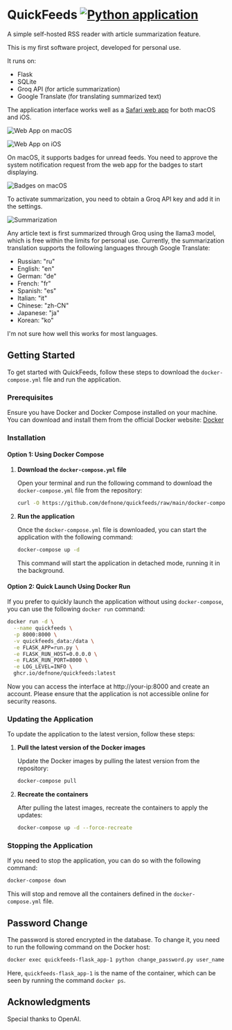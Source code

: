 # QuickFeeds [![Python application](https://github.com/defnone/quickfeeds/actions/workflows/python-app.yml/badge.svg)](https://github.com/defnone/quickfeeds/actions/workflows/python-app.yml)
A simple self-hosted RSS reader with article summarization feature.

This is my first software project, developed for personal use.

It runs on:
- Flask
- SQLite
- Groq API (for article summarization)
- Google Translate (for translating summarized text)

The application interface works well as a [Safari web app](https://support.apple.com/en-kw/guide/safari/ibrw9e991864/mac) for both macOS and iOS.

![Web App on macOS](./assets/screen1.png)

![Web App on iOS](./assets/screen4.png)

On macOS, it supports badges for unread feeds. You need to approve the system notification request from the web app for the badges to start displaying.

![Badges on macOS](./assets/screen2.png)

To activate summarization, you need to obtain a Groq API key and add it in the settings.

![Summarization](./assets/screen3.gif)

Any article text is first summarized through Groq using the llama3 model, which is free within the limits for personal use. Currently, the summarization translation supports the following languages through Google Translate:

- Russian: "ru"
- English: "en"
- German: "de"
- French: "fr"
- Spanish: "es"
- Italian: "it"
- Chinese: "zh-CN"
- Japanese: "ja"
- Korean: "ko"

I'm not sure how well this works for most languages.

## Getting Started

To get started with QuickFeeds, follow these steps to download the `docker-compose.yml` file and run the application.

### Prerequisites

Ensure you have Docker and Docker Compose installed on your machine. You can download and install them from the official Docker website: [Docker](https://www.docker.com/)

### Installation

#### Option 1: Using Docker Compose

1. **Download the `docker-compose.yml` file**

   Open your terminal and run the following command to download the `docker-compose.yml` file from the repository:

   ```bash
   curl -O https://github.com/defnone/quickfeeds/raw/main/docker-compose.yml
   ```

2. **Run the application**

   Once the `docker-compose.yml` file is downloaded, you can start the application with the following command:

   ```bash
   docker-compose up -d
   ```

   This command will start the application in detached mode, running it in the background.

#### Option 2: Quick Launch Using Docker Run

If you prefer to quickly launch the application without using `docker-compose`, you can use the following `docker run` command:

```bash
docker run -d \
  --name quickfeeds \
  -p 8000:8000 \
  -v quickfeeds_data:/data \
  -e FLASK_APP=run.py \
  -e FLASK_RUN_HOST=0.0.0.0 \
  -e FLASK_RUN_PORT=8000 \
  -e LOG_LEVEL=INFO \
  ghcr.io/defnone/quickfeeds:latest
```

Now you can access the interface at http://your-ip:8000 and create an account. Please ensure that the application is not accessible online for security reasons.

### Updating the Application

To update the application to the latest version, follow these steps:

1. **Pull the latest version of the Docker images**

   Update the Docker images by pulling the latest version from the repository:

   ```bash
   docker-compose pull
   ```

2. **Recreate the containers**

   After pulling the latest images, recreate the containers to apply the updates:

   ```bash
   docker-compose up -d --force-recreate
   ```

### Stopping the Application

If you need to stop the application, you can do so with the following command:

```bash
docker-compose down
```

This will stop and remove all the containers defined in the `docker-compose.yml` file.

## Password Change

The password is stored encrypted in the database. To change it, you need to run the following command on the Docker host: 
```bash 
docker exec quickfeeds-flask_app-1 python change_password.py user_name new_password
```
Here, `quickfeeds-flask_app-1` is the name of the container, which can be seen by running the command `docker ps`.

## Acknowledgments

Special thanks to OpenAI.

